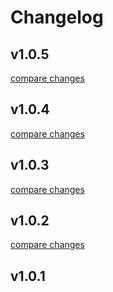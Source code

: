 # Changelog


## v1.0.5

[compare changes](https://github.com/noahhorlacher/nuxt-3-prlx/compare/v1.0.4...v1.0.5)

## v1.0.4

[compare changes](https://github.com/noahhorlacher/nuxt-3-prlx/compare/v1.0.3...v1.0.4)

## v1.0.3

[compare changes](https://github.com/noahhorlacher/nuxt-3-prlx/compare/v1.0.2...v1.0.3)

## v1.0.2

[compare changes](https://github.com/noahhorlacher/nuxt-3-prlx/compare/v1.0.1...v1.0.2)

## v1.0.1

